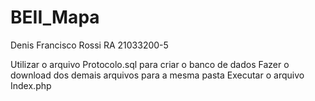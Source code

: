 # BEII_Mapa

Denis Francisco Rossi
RA 21033200-5

Utilizar o arquivo Protocolo.sql para criar o banco de dados
Fazer o download dos demais arquivos para a mesma pasta
Executar o arquivo Index.php
